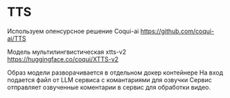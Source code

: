 # TTS

Используем опенсурсное решение Coqui-ai
https://github.com/coqui-ai/TTS

Модель мультилингвистическая xtts-v2
https://huggingface.co/coqui/XTTS-v2

Образ модели разворачивается в отдельном докер контейнере
На вход подается файл от LLM сервиса с комантариями для озвучки
Сервис отправляет озвученные коментарии в сервис для обработки видео.